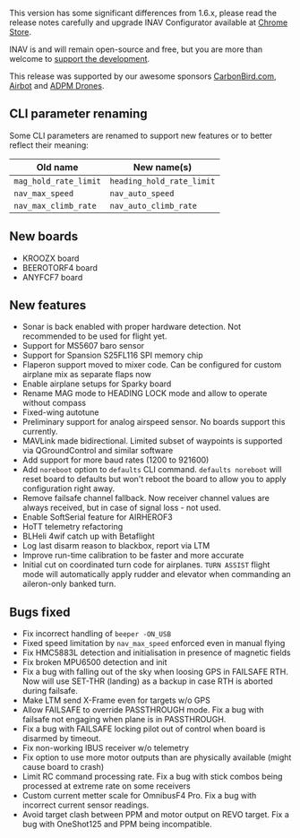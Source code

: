 This version has some significant differences from 1.6.x, please read the release notes carefully and upgrade INAV Configurator available at [Chrome Store](https://chrome.google.com/webstore/detail/inav-configurator/fmaidjmgkdkpafmbnmigkpdnpdhopgel).

INAV is and will remain open-source and free, but you are more than welcome to [support the development](https://inavflight.github.io/supporting-inav/). 

This release was supported by our awesome sponsors [CarbonBird.com](http://www.CarbonBird.com), [Airbot](http://shop.myairbot.com/) and [ADPM Drones](http://www.adpm.pro/).

## CLI parameter renaming

Some CLI parameters are renamed to support new features or to better reflect their meaning:

| Old name               | New name(s)                                                    |
|------------------------|----------------------------------------------------------------|
| `mag_hold_rate_limit`  | `heading_hold_rate_limit`                                      |
| `nav_max_speed`        | `nav_auto_speed`                                               |
| `nav_max_climb_rate`   | `nav_auto_climb_rate`                                          |

## New boards

- KROOZX board
- BEEROTORF4 board
- ANYFCF7 board

## New features

- Sonar is back enabled with proper hardware detection. Not recommended to be used for flight yet.
- Support for MS5607 baro sensor
- Support for Spansion S25FL116 SPI memory chip
- Flaperon support moved to mixer code. Can be configured for custom airplane mix as separate flaps now
- Enable airplane setups for Sparky board
- Rename MAG mode to HEADING LOCK mode and allow to operate without compass
- Fixed-wing autotune
- Preliminary support for analog airspeed sensor. No boards support this currently.
- MAVLink made bidirectional. Limited subset of waypoints is supported via QGroundControl and similar software
- Add support for more baud rates (1200 to 921600)
- Add `noreboot` option to `defaults` CLI command. `defaults noreboot` will reset board to defaults but won't reboot the board to allow you to apply configuration right away.
- Remove failsafe channel fallback. Now receiver channel values are always received, but in case of signal loss - not used.
- Enable SoftSerial feature for AIRHEROF3
- HoTT telemetry refactoring
- BLHeli 4wif catch up with Betaflight
- Log last disarm reason to blackbox, report via LTM
- Improve run-time calibration to be faster and more accurate
- Initial cut on coordinated turn code for airplanes. `TURN ASSIST` flight mode will automatically apply rudder and elevator when commanding an aileron-only banked turn.

## Bugs fixed

- Fix incorrect handling of `beeper -ON_USB`
- Fixed speed limitation by `nav_max_speed` enforced even in manual flying
- Fix HMC5883L detection and initialisation in presence of magnetic fields
- Fix broken MPU6500 detection and init
- Fix a bug with falling out of the sky when loosing GPS in FAILSAFE RTH. Now will use SET-THR (landing) as a backup in case RTH is aborted during failsafe.
- Make LTM send X-Frame even for targets w/o GPS
- Allow FAILSAFE to override PASSTHROUGH mode. Fix a bug with failsafe not engaging when plane is in PASSTHROUGH.
- Fix a bug with FAILSAFE locking pilot out of control when board is disarmed by timeout.
- Fix non-working IBUS receiver w/o telemetry
- Fix option to use more motor outputs than are physically available (might cause board to crash)
- Limit RC command processing rate. Fix a bug with stick combos being processed at extreme rate on some receivers
- Custom current metter scale for OmnibusF4 Pro. Fix a bug with incorrect current sensor readings.
- Avoid target clash between PPM and motor output on REVO target. Fix a bug with OneShot125 and PPM being incompatible.